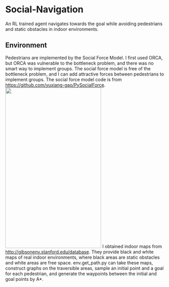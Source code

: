 # Social-Navigation
An RL trained agent navigates towards the goal while avoiding pedestrians and static obstacles in indoor environments.
## Environment
Pedestrians are implemented by the Social Force Model. I first used ORCA, but ORCA was vulnerable to the bottleneck problem, and there was no smart way to implement groups. The social force model is free of the bottleneck problem, and I can add attractive forces between pedestrians to implement groups. The social force model code is from https://github.com/yuxiang-gao/PySocialForce.
<img src="https://user-images.githubusercontent.com/86182918/124701086-e6468800-df28-11eb-8aa7-51510ea4e4de.gif" width="300" height="500">
I obtained indoor maps from http://gibsonenv.stanford.edu/database. They provide black and white maps of real indoor environments, where black areas are static obstacles and white areas are free space. env.get_path.py can take these maps, construct graphs on the traversible areas, sample an initial point and a goal for each pedestrian, and generate the waypoints between the initial and goal points by A*. 

